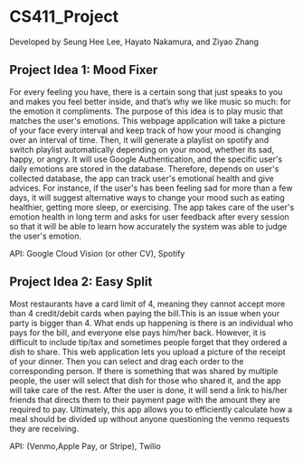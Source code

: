 # CS411_Project
Developed by Seung Hee Lee, Hayato Nakamura, and Ziyao Zhang

## Project Idea 1: Mood Fixer
For every feeling you have, there is a certain song that just speaks to you and makes you feel better inside, and that’s why we like music so much: for the emotion it compliments. The purpose of this idea is to play music that matches the user's emotions. This webpage application will take a picture of your face every interval and keep track of how your mood is changing over an interval of time. Then, it will generate a playlist on spotify and switch playlist automatically depending on your mood, whether its sad, happy, or angry. It will use Google Authentication, and the specific user's daily emotions are stored in the database. Therefore, depends on user's collected database, the app can track user's emotional health and give advices.  For instance, if the user's has been feeling sad for more than a few days, it will suggest alternative ways to change your mood such as eating healthier, getting more sleep, or exercising. The app takes care of the user's emotion health in long term and asks for user feedback after every session so that it will be able to learn how accurately the system was able to judge the user's emotion.

API: Google Cloud Vision (or other CV), Spotify

## Project Idea 2: Easy Split
Most restaurants have a card limit of 4, meaning they cannot accept more than 4 credit/debit cards when paying the bill.This is an issue when your party is bigger than 4. What ends up happening is there is an individual who pays for the bill, and everyone else pays him/her back. However, it is difficult to include tip/tax and sometimes people forget that they ordered a dish to share. This web application lets you upload a picture of the receipt of your dinner. Then you can select and drag each order to the corresponding person. If there is something that was shared by multiple people, the user will select that dish for those who shared it, and the app will take care of the rest. After the user is done, it will send a link to his/her friends that directs them to their payment page with the amount they are required to pay. Ultimately, this app allows you to efficiently calculate how a meal should be divided up without anyone questioning the venmo requests they are receiving. 

API: (Venmo,Apple Pay, or Stripe), Twilio
